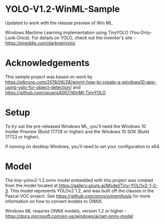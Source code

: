 # YOLO-V1.2-WinML-Sample
Updated to work with the release preview of Win ML. 

Windows Machine Learning implementation using TinyYOLO (You-Only-Look-Once). For details on YOLO, check out the inventor's site - https://pjreddie.com/darknet/yolo/

# Acknowledgements
This sample project was based on work by https://elbruno.com/2018/06/28/winml-how-to-create-a-windows10-app-using-yolo-for-object-detection/ and https://github.com/sevans4067/WinMl-TinyYOLO

# Setup
To try out the pre-released Windows ML, you'll need the Windows 10 Insider Preview (Build 17728 or higher) and the Windows 10 SDK (Build 17723 or higher).

If running on desktop Windows, you'll need to set your configuration to x64.

# Model
The tiny-yolov2-1.2.onnx model embedded with this project was created from the model located at https://gallery.azure.ai/Model/Tiny-YOLOv2-1-2-3. This model represents YOLOv2 1.2, and was built off the classes in the Pascal VOC project. See https://github.com/onnx/onnxmltools for more information on how to convert models to ONNX.

Windows ML requires ONNX models, version 1.2 or higher - https://docs.microsoft.com/en-us/windows/ai/get-onnx-model
